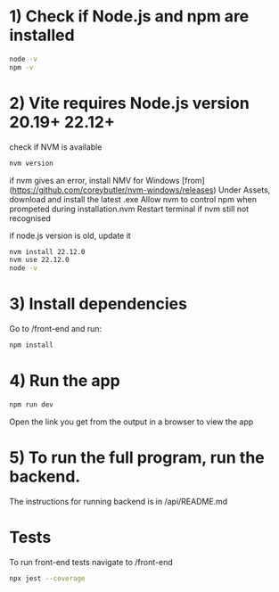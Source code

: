 # 1) Check if Node.js and npm are installed

```bash
node -v
npm -v
```
# 2) Vite requires Node.js version 20.19+ 22.12+

check if NVM is available
```bash
nvm version
```
if nvm gives an error, install NMV for Windows [from] (https://github.com/coreybutler/nvm-windows/releases)
Under Assets, download and install the latest .exe
Allow nvm to control npm when prompeted during installation.nvm
Restart terminal if nvm still not recognised

if node.js version is old, update it
```bash
nvm install 22.12.0
nvm use 22.12.0
node -v
```

# 3) Install dependencies
Go to /front-end and run:
```bash
npm install
```

# 4) Run the app
```bash
npm run dev
```
Open the link you get from the output in a browser to view the app

# 5) To run the full program, run the backend.

The instructions for running backend is in /api/README.md

# Tests
To run front-end tests navigate to /front-end
```bash
npx jest --coverage
```
